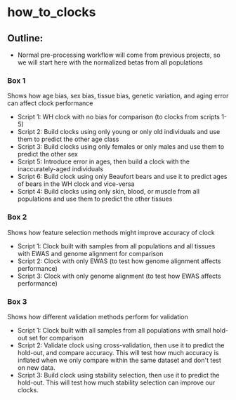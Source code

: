 # how_to_clocks

## Outline:

* Normal pre-processing workflow will come from previous projects, so we will start here with the normalized betas from all populations

### Box 1

Shows how age bias, sex bias, tissue bias, genetic variation, and aging error can affect clock performance

* Script 1: WH clock with no bias for comparison (to clocks from scripts 1-5)
* Script 2: Build clocks using only young or only old individuals and use them to predict the other age class
* Script 3: Build clocks using only females or only males and use them to predict the other sex
* Script 5: Introduce error in ages, then build a clock with the inaccurately-aged individuals
* Script 6: Build clock using only Beaufort bears and use it to predict ages of bears in the WH clock and vice-versa
* Script 4: Build clocks using only skin, blood, or muscle from all populations and use them to predict the other tissues

### Box 2

Shows how feature selection methods might improve accuracy of clock

* Script 1: Clock built with samples from all populations and all tissues with EWAS and genome alignment for comparison
* Script 2: Clock with only EWAS (to test how genome alignment affects performance)
* Script 3: Clock with only genome alignment (to test how EWAS affects performance)

### Box 3

Shows how different validation methods perform for validation

* Script 1: Clock built with all samples from all populations with small hold-out set for comparison
* Script 2: Validate clock using cross-validation, then use it to predict the hold-out, and compare accuracy. This will test how much accuracy is inflated when we only compare within the same dataset and don't test on new data.
* Script 3: Build clock using stability selection, then use it to predict the hold-out. This will test how much stability selection can improve our clocks.
